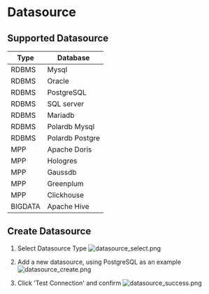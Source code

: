 # Datasource

## Supported Datasource

| Type    | Database        |
|---------|-----------------|
| RDBMS   | Mysql           |
| RDBMS   | Oracle          |
| RDBMS   | PostgreSQL      |
| RDBMS   | SQL server      |
| RDBMS   | Mariadb         |
| RDBMS   | Polardb Mysql   |
| RDBMS   | Polardb Postgre |
| MPP     | Apache Doris    |
| MPP     | Hologres        |
| MPP     | Gaussdb         |
| MPP     | Greenplum       |
| MPP     | Clickhouse      |
| BIGDATA | Apache Hive     |

## Create Datasource

1. Select Datasource Type
   ![datasource_select.png](/dev/guide/images/datasource_select.png)

2. Add a new datasource, using PostgreSQL as an example
   ![datasource_create.png](/dev/guide/images/datasource_create.png)

3. Click 'Test Connection' and confirm
   ![datasource_success.png](/dev/guide/images/datasource_success.png)
